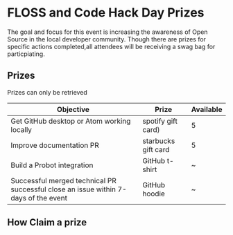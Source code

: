 # FLOSS and Code Hack Day Prizes

The goal and focus for this event is increasing the awareness of Open Source in the local developer community. Though there are prizes for specific actions completed,all attendees will be receiving a swag bag for particpiating. 

## Prizes

Prizes can only be retrieved 

|Objective|Prize|Available|
|-|-|-|
|Get GitHub desktop or Atom working locally |spotify gift card)|5|
Improve documentation PR |starbucks gift card|5|
Build a Probot integration |GitHub t-shirt|~|
Successful merged technical PR successful close an issue within 7-days of the event |GitHub hoodie|~|

## How Claim a prize
